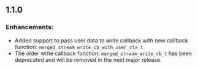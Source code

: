 ## 1.1.0

### Enhancements:
- Added support to pass user data to write callback with new callback function: `merged_stream_write_cb_with_user_ctx_t`
- The older write callback function: `merged_stream_write_cb_t` has been deprecated and will be removed in the next major release.
